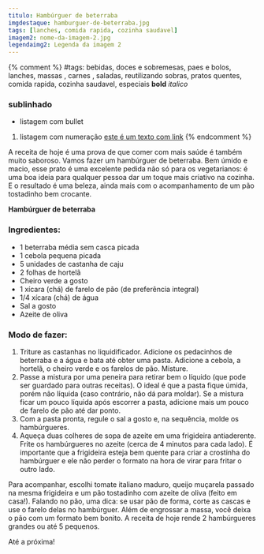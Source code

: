 ```yaml
---
titulo: Hambúrguer de beterraba
imgdestaque: hamburguer-de-beterraba.jpg
tags: [lanches, comida rapida, cozinha saudavel]
imagem2: nome-da-imagem-2.jpg
legendaimg2: Legenda da imagem 2
---
```

{% comment %}
#tags: bebidas, doces e sobremesas, paes e bolos, lanches, massas , carnes , saladas, reutilizando sobras, pratos quentes, comida rapida, cozinha saudavel, especiais
**bold**
*italico*
### sublinhado
* listagem com bullet
1. listagem com numeração
[este é um texto com link](https://www.enderecodolink.com)
{% endcomment %}

A receita de hoje é uma prova de que comer com mais saúde é também muito saboroso. Vamos fazer um hambúrguer de beterraba. Bem úmido e macio, esse prato é uma excelente pedida não só para os vegetarianos: é uma boa ideia para qualquer pessoa dar um toque mais criativo na cozinha. E o resultado é uma beleza, ainda mais com o acompanhamento de um pão tostadinho bem crocante.

**Hambúrguer de beterraba**

### Ingredientes:

* 1 beterraba média sem casca picada 
* 1 cebola pequena picada
* 5 unidades de castanha de caju
* 2 folhas de hortelã
* Cheiro verde a gosto
* 1 xícara (chá) de farelo de pão (de preferência integral)
* 1/4 xícara (chá) de água 
* Sal a gosto
* Azeite de oliva

### Modo de fazer:

1. Triture as castanhas no liquidificador. Adicione os pedacinhos de beterraba e a água e bata até obter uma pasta. Adicione a cebola, a hortelã, o cheiro verde e os farelos de pão. Misture. 
2. Passe a mistura por uma peneira para retirar bem o líquido (que pode ser guardado para outras receitas). O ideal é que a pasta fique úmida, porém não líquida (caso contrário, não dá para moldar). Se a mistura ficar um pouco líquida após escorrer a pasta, adicione mais um pouco de farelo de pão até dar ponto.
3. Com a pasta pronta, regule o sal a gosto e, na sequência, molde os hambúrgueres. 
4. Aqueça duas colheres de sopa de azeite em uma frigideira antiaderente. Frite os hambúrgueres no azeite (cerca de 4 minutos para cada lado). É importante que a frigideira esteja bem quente para criar a crostinha do hambúrguer e ele não perder o formato na hora de virar para fritar o outro lado.

Para acompanhar, escolhi tomate italiano maduro, queijo muçarela passado na mesma frigideira e um pão tostadinho com azeite de oliva (feito em casa!). Falando no pão, uma dica: se usar pão de forma, corte as cascas e use o farelo delas no hambúrguer. Além de engrossar a massa, você deixa o pão com um formato bem bonito. A receita de hoje rende 2 hambúrgueres grandes ou até 5 pequenos. 

Até a próxima!